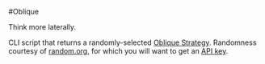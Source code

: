#Oblique

Think more laterally.

CLI script that returns a randomly-selected [Oblique Strategy](http://www.rtqe.net/ObliqueStrategies/Ed1.html). Randomness courtesy of [random.org](http://random.org), for which you will want to get an [API key](https://api.random.org/api-keys).
